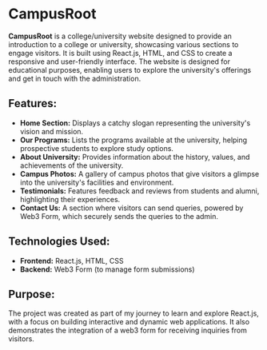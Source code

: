 <h1>CampusRoot</h1>

<p><strong>CampusRoot</strong> is a college/university website designed to provide an introduction to a college or university, showcasing various sections to engage visitors. It is built using React.js, HTML, and CSS to create a responsive and user-friendly interface. The website is designed for educational purposes, enabling users to explore the university's offerings and get in touch with the administration.</p>

<h2>Features:</h2>
<ul>
    <li><strong>Home Section:</strong> Displays a catchy slogan representing the university's vision and mission.</li>
    <li><strong>Our Programs:</strong> Lists the programs available at the university, helping prospective students to explore study options.</li>
    <li><strong>About University:</strong> Provides information about the history, values, and achievements of the university.</li>
    <li><strong>Campus Photos:</strong> A gallery of campus photos that give visitors a glimpse into the university's facilities and environment.</li>
    <li><strong>Testimonials:</strong> Features feedback and reviews from students and alumni, highlighting their experiences.</li>
    <li><strong>Contact Us:</strong> A section where visitors can send queries, powered by Web3 Form, which securely sends the queries to the admin.</li>
</ul>

<h2>Technologies Used:</h2>
<ul>
    <li><strong>Frontend:</strong> React.js, HTML, CSS</li>
    <li><strong>Backend:</strong> Web3 Form (to manage form submissions)</li>
</ul>

<h2>Purpose:</h2>
<p>The project was created as part of my journey to learn and explore React.js, with a focus on building interactive and dynamic web applications. It also demonstrates the integration of a web3 form for receiving inquiries from visitors.</p>
